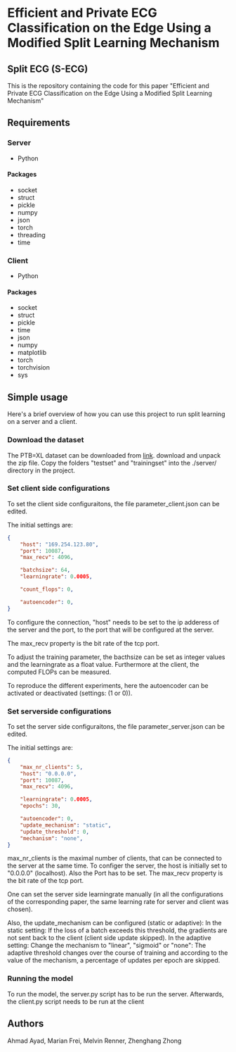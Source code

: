 # Efficient and Private ECG Classification on the Edge Using a Modified Split Learning Mechanism
## Split ECG (S-ECG)
This is the repository containing the code for this paper "Efficient and Private ECG Classification on the Edge Using a Modified Split Learning Mechanism"


## Requirements

### Server
* Python
#### Packages
* socket
* struct
* pickle
* numpy
* json
* torch
* threading
* time

### Client
* Python
#### Packages
* socket
* struct
* pickle
* time
* json
* numpy
* matplotlib
* torch
* torchvision
* sys


## Simple usage

Here's a brief overview of how you can use this project to run split learning on a server and a client.

### Download the dataset
The PTB=XL dataset can be downloaded from 
[link](https://physionet.org/content/ptb-xl/1.0.1/). download and unpack the zip file. Copy the folders "testset" and "trainingset" into the ./server/ directory in the project.

### Set client side configurations

To set the client side configuraitons, the file parameter_client.json can be edited.  

The initial settings are:

```json
{
    "host": "169.254.123.80",
    "port": 10087,
    "max_recv": 4096,

    "batchsize": 64,
    "learningrate": 0.0005,

    "count_flops": 0,

    "autoencoder": 0,
}

```
To configure the connection, "host" needs to be set to the ip adderess of the server and the port, to the port that will be configured at the server.

The max_recv property is the bit rate of the tcp port.


To adjust the training parameter, the bacthsize can be set as integer values and the learningrate as a float value.
Furthermore at the client, the computed FLOPs can be measured.

To reproduce the different experiments, here the autoencoder can be activated or deactivated (settings: (1 or 0)).


### Set serverside configurations

To set the server side configuraitons, the file parameter_server.json can be edited.  

The initial settings are:
```json
{
    "max_nr_clients": 5,
    "host": "0.0.0.0",
    "port": 10087,
    "max_recv": 4096,

    "learningrate": 0.0005,
    "epochs": 30,

    "autoencoder": 0,
    "update_mechanism": "static",
    "update_threshold": 0,
    "mechanism": "none",
}
```

max_nr_clients is the maximal number of clients, that can be connected to the server at the same time.
To configer the server, the host is initially set to "0.0.0.0" (localhost).
Also the Port has to be set.
The max_recv property is the bit rate of the tcp port.

One can set the server side learningrate manually (in all the configurations of the corresponding paper, the same learning rate for server and client was chosen).


Also, the update_mechanism can be configured (static or adaptive):
In the static setting: 
If the loss of a batch exceeds this threshold, the gradients are not sent back to the client (client side update skipped).
In the adaptive setting:
Change the mechanism to "linear", "sigmoid" or "none":
The adaptive threshold changes over the course of training and according to the value of the mechanism, a percentage of updates per epoch are skipped.

### Running the model

To run the model, the server.py script has to be run the server. Afterwards, the client.py script needs to be run at the client




## Authors
Ahmad Ayad, Marian Frei, Melvin Renner, Zhenghang Zhong
